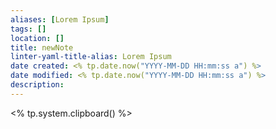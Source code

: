 ```yaml
---
aliases: [Lorem Ipsum]
tags: []
location: []
title: newNote
linter-yaml-title-alias: Lorem Ipsum
date created: <% tp.date.now("YYYY-MM-DD HH:mm:ss a") %>
date modified: <% tp.date.now("YYYY-MM-DD HH:mm:ss a") %>
description:
---
```


<% tp.system.clipboard() %>